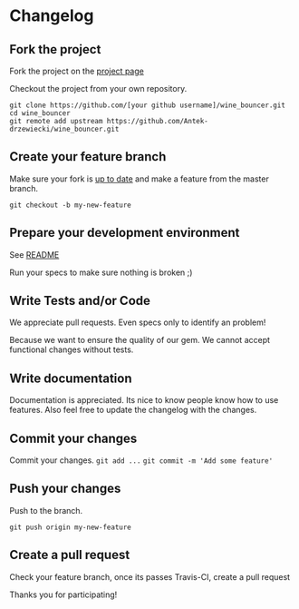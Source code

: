 Changelog
=========



## Fork the project

Fork the project on the [project page]( https://github.com/Antek-drzewiecki/wine_bouncer/fork )

Checkout the project from your own repository.

```
git clone https://github.com/[your github username]/wine_bouncer.git
cd wine_bouncer
git remote add upstream https://github.com/Antek-drzewiecki/wine_bouncer.git
```

## Create your feature branch

Make sure your fork is [up to date](https://help.github.com/articles/syncing-a-fork) and make a feature from the master branch.

`git checkout -b my-new-feature`

## Prepare your development environment

See [README](README.md#development)

Run your specs to make sure nothing is broken ;)

## Write Tests and/or Code

We appreciate pull requests. Even specs only to identify an problem! 

Because we want to ensure the quality of our gem. We cannot accept functional changes without tests.

## Write documentation

Documentation is appreciated. Its nice to know people know how to use features.
Also feel free to update the changelog with the changes.

## Commit your changes

Commit your changes. 
`git add ...`
`git commit -m 'Add some feature'`

## Push your changes

Push to the branch. 

`git push origin my-new-feature`

## Create a pull request

Check your feature branch, once its passes Travis-CI, create a pull request


Thanks you for participating!
